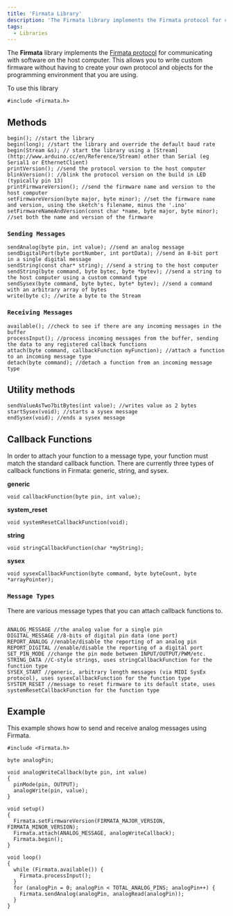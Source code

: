 ```yaml
---
title: 'Firmata Library'
description: 'The Firmata library implements the Firmata protocol for communicating with software on the host computer.'
tags:
  - Libraries
---
```



The **Firmata** library implements the [Firmata protocol](https://github.com/firmata/protocol) for communicating with software on the host computer. This allows you to write custom firmware without having to create your own protocol and objects for the programming environment that you are using.

To use this library
```
#include <Firmata.h>
```
## Methods
```
begin(); //start the library
begin(long); //start the library and override the default baud rate
begin(Stream &s); // start the library using a [Stream](http://www.arduino.cc/en/Reference/Stream) other than Serial (eg Serial1 or EthernetClient)
printVersion(); //send the protocol version to the host computer
blinkVersion(): //blink the protocol version on the build in LED (typically pin 13)
printFirmwareVersion(); //send the firmware name and version to the host computer
setFirmwareVersion(byte major, byte minor); //set the firmware name and version, using the sketch's filename, minus the '.ino'
setFirmwareNameAndVersion(const char *name, byte major, byte minor); //set both the name and version of the firmware
```
### `Sending Messages`
```
sendAnalog(byte pin, int value); //send an analog message
sendDigitalPort(byte portNumber, int portData); //send an 8-bit port in a single digital message
sendString(const char* string); //send a string to the host computer
sendString(byte command, byte bytec, byte *bytev); //send a string to the host computer using a custom command type
sendSysex(byte command, byte bytec, byte* bytev); //send a command with an arbitrary array of bytes
write(byte c); //write a byte to the Stream
```
### `Receiving Messages`
```
available(); //check to see if there are any incoming messages in the buffer
processInput(); //process incoming messages from the buffer, sending the data to any registered callback functions
attach(byte command, callbackFunction myFunction); //attach a function to an incoming message type
detach(byte command); //detach a function from an incoming message type
```
## Utility methods
```
sendValueAsTwo7bitBytes(int value); //writes value as 2 bytes
startSysex(void); //starts a sysex message
endSysex(void); //ends a sysex message
```
## Callback Functions
In order to attach your function to a message type, your function must match the standard callback function. There are currently three types of callback functions in Firmata: generic, string, and sysex.

**generic**
```
void callbackFunction(byte pin, int value);
```
**system_reset**
```
void systemResetCallbackFunction(void);
```
**string**
```
void stringCallbackFunction(char *myString);
```
**sysex**
```
void sysexCallbackFunction(byte command, byte byteCount, byte *arrayPointer);
```
### `Message Types`
There are various message types that you can attach callback functions to.
```

ANALOG_MESSAGE //the analog value for a single pin
DIGITAL_MESSAGE //8-bits of digital pin data (one port)
REPORT_ANALOG //enable/disable the reporting of an analog pin
REPORT_DIGITAL //enable/disable the reporting of a digital port
SET_PIN_MODE //change the pin mode between INPUT/OUTPUT/PWM/etc.
STRING_DATA //C-style strings, uses stringCallbackFunction for the function type
SYSEX_START //generic, arbitrary length messages (via MIDI SysEx protocol), uses sysexCallbackFunction for the function type
SYSTEM_RESET //message to reset firmware to its default state, uses systemResetCallbackFunction for the function type
```
## Example
This example shows how to send and receive analog messages using Firmata.
```
#include <Firmata.h>

byte analogPin;

void analogWriteCallback(byte pin, int value)
{
  pinMode(pin, OUTPUT);
  analogWrite(pin, value);
}

void setup()
{
  Firmata.setFirmwareVersion(FIRMATA_MAJOR_VERSION, FIRMATA_MINOR_VERSION);
  Firmata.attach(ANALOG_MESSAGE, analogWriteCallback);
  Firmata.begin();
}

void loop()
{
  while (Firmata.available()) {
    Firmata.processInput();
  }
  for (analogPin = 0; analogPin < TOTAL_ANALOG_PINS; analogPin++) {
    Firmata.sendAnalog(analogPin, analogRead(analogPin));
  }
}
```